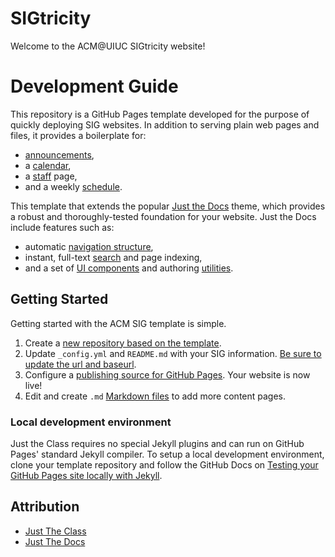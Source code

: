 # SIGtricity

Welcome to the ACM@UIUC SIGtricity website! 

# Development Guide

This repository is a GitHub Pages template developed for the purpose of quickly deploying SIG websites. In addition to serving plain web pages and files, it provides a boilerplate for:

- [announcements](announcements.md),
- a [calendar](calendar.md),
- a [staff](staff.md) page,
- and a weekly [schedule](schedule.md).

This template that extends the popular [Just the Docs](https://github.com/just-the-docs/just-the-docs) theme, which provides a robust and thoroughly-tested foundation for your website. Just the Docs include features such as:

- automatic [navigation structure](https://just-the-docs.github.io/just-the-docs/docs/navigation-structure/),
- instant, full-text [search](https://just-the-docs.github.io/just-the-docs/docs/search/) and page indexing,
- and a set of [UI components](https://just-the-docs.github.io/just-the-docs/docs/ui-components) and authoring [utilities](https://just-the-docs.github.io/just-the-docs/docs/utilities).

## Getting Started

Getting started with the ACM SIG template is simple.

1. Create a [new repository based on the template](https://github.com/acm-uiuc/sig-website-template/generate).
1. Update `_config.yml` and `README.md` with your SIG information. [Be sure to update the url and baseurl](https://mademistakes.com/mastering-jekyll/site-url-baseurl/).
1. Configure a [publishing source for GitHub Pages](https://help.github.com/en/articles/configuring-a-publishing-source-for-github-pages). Your website is now live!
1. Edit and create `.md` [Markdown files](https://guides.github.com/features/mastering-markdown/) to add more content pages.

### Local development environment

Just the Class requires no special Jekyll plugins and can run on GitHub Pages' standard Jekyll compiler. To setup a local development environment, clone your template repository and follow the GitHub Docs on [Testing your GitHub Pages site locally with Jekyll](https://docs.github.com/en/pages/setting-up-a-github-pages-site-with-jekyll/testing-your-github-pages-site-locally-with-jekyll).

## Attribution
* [Just The Class](https://kevinl.info/just-the-class/)
* [Just The Docs](https://just-the-docs.com/)